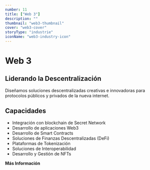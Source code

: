 ```yaml
---
number: 11
title: ["Web 3"]
description: ""
thumbnail: "web3-thumbnail"
cover: "web3-cover"
storyType: "industrie"
iconName: "web3-industry-icon"
---
```


# Web 3

## Liderando la Descentralización

Diseñamos soluciones descentralizadas creativas e innovadoras para protocolos públicos y privados de la nueva internet.

## Capacidades

* Integración con blockchain de Secret Network
* Desarrollo de aplicaciones Web3
* Desarrollo de Smart Contracts
* Soluciones de Finanzas Descentralizadas (DeFi)
* Plataformas de Tokenización
* Soluciones de Interoperabilidad
* Desarrollo y Gestión de NFTs

**Más Información**